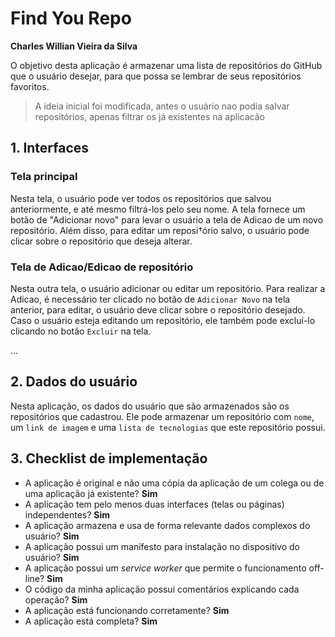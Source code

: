 # Find You Repo

**Charles Willian Vieira da Silva**

O objetivo desta aplicação é armazenar uma lista de repositórios do GitHub que o usuário desejar, para que possa se lembrar de seus repositórios favoritos.

> A ideia inicial foi modificada, antes o usuário nao podia salvar repositórios, apenas filtrar os já existentes na aplicacão

## 1. Interfaces

### Tela principal

Nesta tela, o usuário pode ver todos os repositórios que salvou anteriormente, e até mesmo filtrá-los pelo seu nome.
A tela fornece um botão de "Adicionar novo" para levar o usuário a tela de Adicao de um novo repositório.
Além disso, para editar um reposi†ório salvo, o usuário pode clicar sobre o repositório que deseja alterar.

### Tela de Adicao/Edicao de repositório

Nesta outra tela, o usuário adicionar ou editar um repositório. Para realizar a Adicao, é necessário ter clicado no botão de `Adicionar Novo` na tela anterior, para editar, o usuário deve clicar sobre o repositório desejado.
Caso o usuário esteja editando um repositório, ele também pode excluí-lo clicando no botão `Excluir` na tela.

...

## 2. Dados do usuário

Nesta aplicação, os dados do usuário que são armazenados são os repositórios que cadastrou. Ele pode armazenar um repositório com `nome`, um `link de imagem` e uma `lista de tecnologias` que este repositório possui.

## 3. Checklist de implementação

- A aplicação é original e não uma cópia da aplicação de um colega ou de uma aplicação já existente? **Sim**
- A aplicação tem pelo menos duas interfaces (telas ou páginas) independentes? **Sim**
- A aplicação armazena e usa de forma relevante dados complexos do usuário? **Sim**
- A aplicação possui um manifesto para instalação no dispositivo do usuário? **Sim**
- A aplicação possui um _service worker_ que permite o funcionamento off-line? **Sim**
- O código da minha aplicação possui comentários explicando cada operação? **Sim**
- A aplicação está funcionando corretamente? **Sim**
- A aplicação está completa? **Sim**
